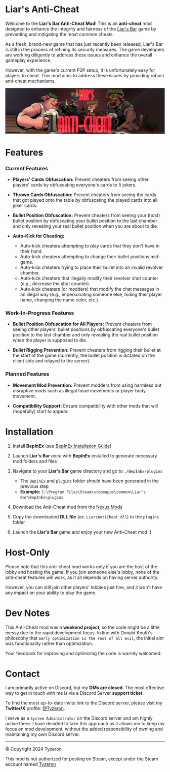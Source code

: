 # Liar's Anti-Cheat

Welcome to the **Liar's Bar Anti-Cheat Mod**! This is an **anti-cheat** mod 
designed to enhance the integrity and fairness of the 
[Liar's Bar](https://store.steampowered.com/app/3097560/Liars_Bar/) game by 
preventing and mitigating the most common cheats.

As a fresh, brand-new game that has just recently been released, Liar's Bar is 
still in the process of refining its security measures. The game developers are 
working diligently to address these issues and enhance the overall gameplay 
experience.

However, with the game's current P2P setup, it is unfortunately easy for 
players to cheat. This mod aims to address these issues by providing robust 
anti-cheat mechanisms.

<img alt="Liars Anti-Cheat Mod Banner" src="Images/Liars Anti-Cheat Mod Banner.png"/>


# Features

### Current Features

- **Players' Cards Obfuscation:** 
Prevent cheaters from seeing other players' cards by obfuscating everyone's 
cards to 5 jokers.

- **Thrown Cards Obfuscation:** 
Prevent cheaters from seeing the cards that got played onto the table by 
obfuscating the played cards into all joker cards.

- **Bullet Position Obfuscation:** 
Prevent cheaters from seeing your (host) bullet position by obfuscating your 
bullet position to the last chamber and only revealing your real bullet 
position when you are about to die.

- **Auto-Kick for Cheating:** 
  - Auto-kick cheaters attempting to play cards that they don't have in their hand.
  - Auto-kick cheaters attempting to change their bullet positions mid-game.
  - Auto-kick cheaters trying to place their bullet into an invalid revolver chamber.
  - Auto-kick cheaters that illegally modify their revolver shot counter (e.g., decrease the shot counter).
  - Auto-kick cheaters (or modders) that modify the chat messages in an illegal way (e.g., impersonating someone else, hiding their player name, changing the name color, etc.).

### Work-In-Progress Features

- **Bullet Position Obfuscation for All Players:** 
Prevent cheaters from seeing other players' bullet positions by obfuscating 
everyone's bullet position to the last chamber and only revealing the real 
bullet position when the player is supposed to die.

- **Bullet Rigging Prevention:** 
Prevent cheaters from rigging their bullet at the start of the game (currently, 
the bullet position is dictated on the client side and relayed to the server).

### Planned Features

- **Movement Mod Prevention:** 
Prevent modders from using harmless but disruptive mods such as illegal head 
movements or player body movement.

- **Compatibility Support:** 
Ensure compatibility with other mods that will (hopefully) start to appear.


# Installation

1. Install **BepInEx** (see [BepInEx Installation Guide](https://docs.bepinex.dev/articles/user_guide/installation/index.html))

2. Launch **Liar's Bar** _once_ with **BepInEx** installed to generate necessary mod folders and files

3. Navigate to your **Liar's Bar** game directory and go to `./BepInEx/plugins`
    - The `BepInEx` and `plugins` folder should have been generated in the previous step
    - **Example:** `C:\Program Files\Steam\steamapps\common\Liar's Bar\BepInEx\plugins`

4. Download the Anti-Cheat mod from the [Nexus Mods](https://next.nexusmods.com/profile/Tyzeron/mods)

5. Copy the downloaded **DLL file** (ex. `LiarsAntiCheat.dll`) to the `plugins` folder

6. Launch the **Liar's Bar** game and enjoy your new Anti-Cheat mod :)


# Host-Only

Please note that this anti-cheat mod works only if you are the host of the 
lobby and hosting the game. If you join someone else's lobby, none of the 
anti-cheat features will work, as it all depends on having server authority.

However, you can still join other players' lobbies just fine, and it won't have 
any impact on your ability to play the game.


# Dev Notes

This Anti-Cheat mod was a **weekend project**, so the code might be a little 
messy due to the rapid development focus. In line with Donald Knuth's 
philosophy that `early optimization is the root of all evil`, the initial aim 
was functionality rather than optimization.

Your feedback for improving and optimizing the code is warmly welcomed.


# Contact

I am primarily active on Discord, but my **DMs are closed**. The most effective 
way to get in touch with me is via a Discord Server **support ticket**.

To find the most up-to-date invite link to the Discord server, please visit my 
**Twitter/X** profile: [@Tyzeron](https://x.com/tyzeron).

I serve as a `System Administrator` on the Discord server and am highly active 
there. I have decided to take this approach as it allows me to keep my focus on 
mod development, without the added responsibility of owning and maintaining my 
own Discord server.

---

© Copyright 2024 Tyzeron

This mod is not authorized for posting on Steam, except under the Steam account named [Tyzeron](https://steamcommunity.com/id/tyzeron)
